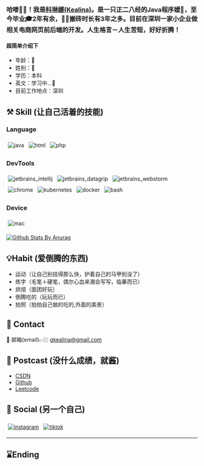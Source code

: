 ### 哈喽🙋‍♂️！我是[科琳娜(Kealina)](https://github.com/Kealina-A)。是一只正二八经的Java程序媛🙈，至今毕业🎓2年有余，👨‍💻搬砖时长有3年之多。目前在深圳一家小企业做相关电商网页前后端的开发。人生格言－人生苦短，好好折腾！

#### 超简单介绍下
* 年龄：🐁
* 姓别：👧
* 学历：本科
* 英文：学习中...📕
* 目前工作地点：深圳

## ⚒️ Skill (让自己活着的技能)

### Language
<img src="https://github.com/Kealina-A/Kealina/blob/master/svgs/coloredBadges/svg/dev/languages/java.svg" alt="java" style="vertical-align:top; margin:6px 4px;"> <img src="https://github.com/Kealina-A/Kealina/blob/master/svgs/coloredBadges/svg/dev/languages/html.svg" alt="html" style="vertical-align:top; margin:6px 4px;"> <img src="https://github.com/Kealina-A/Kealina/blob/master/svgs/coloredBadges/svg/dev/languages/php.svg" alt="php" style="vertical-align:top; margin:6px 4px;">

### DevTools
<img src="https://github.com/Kealina-A/Kealina/blob/master/svgs/coloredBadges/svg/dev/tools/jetbrains_intellij.svg" alt="jetbrains_intellij" style="vertical-align:top; margin:6px 4px;"> <img src="https://github.com/Kealina-A/Kealina/blob/master/svgs/coloredBadges/svg/dev/tools/jetbrains_datagrip.svg" alt="jetbrains_datagrip" style="vertical-align:top; margin:6px 4px;"> <img src="https://github.com/Kealina-A/Kealina/blob/master/svgs/coloredBadges/svg/dev/tools/jetbrains_webstorm.svg" alt="jetbrains_webstorm" style="vertical-align:top; margin:6px 4px;"> <img src="https://github.com/Kealina-A/Kealina/blob/master/svgs/coloredBadges/svg/dev/misc/chrome.svg" alt="chrome" style="vertical-align:top; margin:6px 4px;">
<img src="https://github.com/Kealina-A/Kealina/blob/master/svgs/coloredBadges/svg/dev/services/kubernetes.svg" alt="kubernetes" style="vertical-align:top; margin:6px 4px;"> <img src="https://github.com/Kealina-A/Kealina/blob/master/svgs/coloredBadges/svg/dev/tools/docker.svg" alt="docker" style="vertical-align:top; margin:6px 4px;"> <img src="https://github.com/Kealina-A/Kealina/blob/master/svgs/coloredBadges/svg/dev/tools/bash.svg" alt="bash" style="vertical-align:top; margin:6px 4px;">

### Device
<img src="https://github.com/Kealina-A/Kealina/blob/master/svgs/coloredBadges/svg/devices/mac.svg" alt="mac" style="vertical-align:top; margin:6px 4px;">

[![Github Stats By Anurag](https://github-readme-stats.vercel.app/api?username=Kealina-A&show_icons=true&title_color=fff&icon_color=79ff97&text_color=9f9f9f&bg_color=151515)](https://github.com/anuraghazra/github-readme-stats)

## 💡Habit (爱倒腾的东西)

* 运动（让自己别挂得那么快，护着自己的马甲别没了）
* 练字（毛笔＋硬笔，偶尔心血来潮会写写，临摹而已）
* 烘焙（面团好玩）
* 倒腾吃的（玩玩而已）
* 拍照（拍拍自己做的吃的,外面的美景）

## 🌟 Contact

📮 邮箱(email)👉🏼 gkealina@gmail.com


## 🌱 Postcast (没什么成绩，就酱)

* [CSDN](https://blog.csdn.net/kealina)
* [Github](https://github.com/Kealina-A)
* [Leetcode](https://leetcode-cn.com/u/kealina/)

## 🌹 Social (另一个自己)

 [<img src="https://github.com/Kealina-A/Kealina/blob/master/svgs/coloredBadges/svg/social/instagram.svg" alt="instagram" style="vertical-align:top; margin:6px 4px;">](https://blog.csdn.net/kealina) [<img src="https://github.com/Kealina-A/Kealina/blob/master/svgs/coloredBadges/svg/social/tiktok.svg" alt="tiktok" style="vertical-align:top; margin:6px 4px;">](https://blog.csdn.net/kealina)

***********************************

## ⌛Ending 
